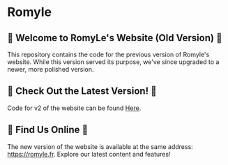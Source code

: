 # Romyle <br>
## 🌟 Welcome to RomyLe's Website (Old Version) 🌟 <br>

This repository contains the code for the previous version of Romyle's website. While this version served its purpose, we've since upgraded to a newer, more polished version. <br>

## 🚀 Check Out the Latest Version! 🚀 <br>

Code for v2 of the website can be found [Here](https://github.com/Brize-Glace/romyleV2). <br>

## 🔗 Find Us Online 🔗<br>

The new version of the website is available at the same address: https://romyle.fr. Explore our latest content and features! <br>
